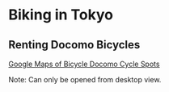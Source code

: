 # Biking in Tokyo


## Renting Docomo Bicycles

[Google Maps of Bicycle Docomo Cycle Spots](https://www.google.com/maps/d/embed?mid=1L2l1EnQJhCNlm_Xxkp9RTjIj68Q&hl=en&ll=35.6755953679527%2C139.71567587873082&z=13)

Note: Can only be opened from desktop view.
